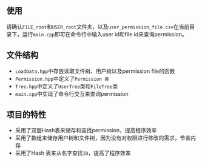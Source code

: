 ## 使用
请确认`FILE_root`和`USER_root`文件夹，以及`user_permission_file.csv`在当前目录下，运行`main.cpp`即可在命令行中输入user id和file id来查询permission。

## 文件结构
- `LoadData.hpp`中存放读取文件树、用户树以及permission file的函数
- `Permission.hpp`中定义了`Permission 类`
- `Tree.hpp`中定义了`UserTree`类和`FileTree`类
- `main.cpp`中实现了命令行交互来查询permission

## 项目的特性
- 采用了双层Hash表来储存和查找permission，提高程序效率
- 采用了数组来储存用户树和文件树，因为没有对权限进行修改的需求，节省内存
- 采用了Hash 表来从名字查找`ID`，提高了程序效率
